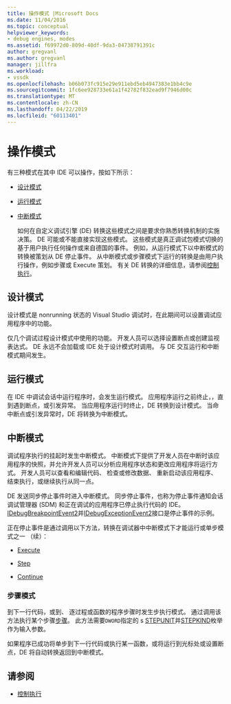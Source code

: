 ```yaml
---
title: 操作模式 |Microsoft Docs
ms.date: 11/04/2016
ms.topic: conceptual
helpviewer_keywords:
- debug engines, modes
ms.assetid: f69972d0-809d-40df-9da3-04738791391c
author: gregvanl
ms.author: gregvanl
manager: jillfra
ms.workload:
- vssdk
ms.openlocfilehash: b06b073fc915e29e911ebd5eb4947383e1bb4c9e
ms.sourcegitcommit: 1fc6ee928733e61a1f42782f832ead9f7946d00c
ms.translationtype: MT
ms.contentlocale: zh-CN
ms.lasthandoff: 04/22/2019
ms.locfileid: "60113401"
---
```

# <a name="operational-modes"></a>操作模式
有三种模式在其中 IDE 可以操作，按如下所示：

- [设计模式](#vsconoperationalmodesanchor1)

- [运行模式](#vsconoperationalmodesanchor2)

- [中断模式](#vsconoperationalmodesanchor3)

  如何在自定义调试引擎 (DE) 转换这些模式之间是要求你熟悉转换机制的实施决策。 DE 可能或不能直接实现这些模式。 这些模式是真正调试包模式切换的基于用户执行任何操作或来自德国的事件。 例如，从运行模式下以中断模式的转换被策划从 DE 停止事件。 从中断模式或步骤模式下运行的转换是由用户执行操作，例如步骤或 Execute 策划。 有关 DE 转换的详细信息，请参阅[控制执行](../../extensibility/debugger/control-of-execution.md)。

## <a name="vsconoperationalmodesanchor1"></a> 设计模式
 设计模式是 nonrunning 状态的 Visual Studio 调试时，在此期间可以设置调试应用程序中的功能。

 仅几个调试过程设计模式中使用的功能。 开发人员可以选择设置断点或创建监视表达式。 DE 永远不会加载或 IDE 处于设计模式时调用。 与 DE 交互运行和中断模式期间发生。

## <a name="vsconoperationalmodesanchor2"></a> 运行模式
 在 IDE 中调试会话中运行程序时，会发生运行模式。 应用程序运行之前终止，，直到遇到断点，或引发异常。 当应用程序运行时终止，DE 转换到设计模式。 当命中断点或引发异常时，DE 将转换为中断模式。

## <a name="vsconoperationalmodesanchor3"></a> 中断模式
 调试程序执行的挂起时发生中断模式。 中断模式下提供了开发人员在中断时该应用程序的快照，并允许开发人员可以分析应用程序状态和更改应用程序将运行方式。 开发人员可以查看和编辑代码、 检查或修改数据、 重新启动该应用程序、 结束执行，或继续执行从同一点。

 DE 发送同步停止事件时进入中断模式。 同步停止事件，也称为停止事件通知会话调试管理器 (SDM) 和正在调试的应用程序已停止执行代码的 IDE。 [IDebugBreakpointEvent2](../../extensibility/debugger/reference/idebugbreakpointevent2.md)并[IDebugExceptionEvent2](../../extensibility/debugger/reference/idebugexceptionevent2.md)接口是停止事件的示例。

 正在停止事件是通过调用以下方法，转换在调试器中中断模式下才能运行或单步模式之一 （续）：

- [Execute](../../extensibility/debugger/reference/idebugprocess3-execute.md)

- [Step](../../extensibility/debugger/reference/idebugprocess3-step.md)

- [Continue](../../extensibility/debugger/reference/idebugprocess3-continue.md)

### <a name="vsconoperationalmodesanchor4"></a> 步骤模式
 到下一行代码，或到、 逐过程或函数的程序步骤时发生步执行模式。 通过调用该方法执行某个步骤[步骤](../../extensibility/debugger/reference/idebugprocess3-step.md)。 此方法需要`DWORD`指定的 s [STEPUNIT](../../extensibility/debugger/reference/stepunit.md)并[STEPKIND](../../extensibility/debugger/reference/stepkind.md)枚举作为输入参数。

 如果程序已成功将单步到下一行代码或执行某一函数，或将运行到光标处或设置断点，DE 将自动转换返回到中断模式。

## <a name="see-also"></a>请参阅
- [控制执行](../../extensibility/debugger/control-of-execution.md)